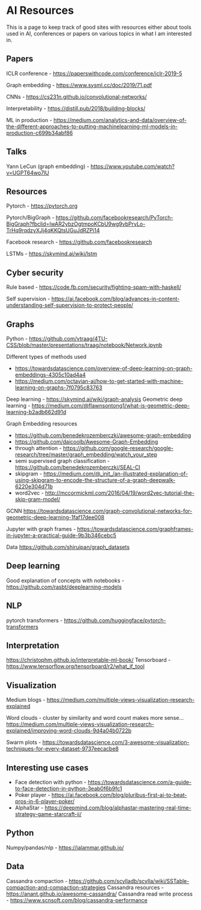 # AI Resources

This is a page to keep track of good sites with resources either about tools used in AI, conferences or papers on various topics in what I am interested in.

## Papers

ICLR conference - https://paperswithcode.com/conference/iclr-2019-5

Graph embedding - https://www.sysml.cc/doc/2019/71.pdf

CNNs - https://cs231n.github.io/convolutional-networks/

Interpretability - https://distill.pub/2018/building-blocks/

ML in production - https://medium.com/analytics-and-data/overview-of-the-different-approaches-to-putting-machinelearning-ml-models-in-production-c699b34abf86

## Talks

Yann LeCun (graph embedding) - https://www.youtube.com/watch?v=UGPT64wo7lU

## Resources

Pytorch - https://pytorch.org

Pytorch/BigGraph - https://github.com/facebookresearch/PyTorch-BigGraph?fbclid=IwAR2ybzOgtmpoKCbU9wg9vbPrvLo-TrHq9rqdzyXJj4qKKQtsUGuJdRZPi14

Facebook research - https://github.com/facebookresearch

LSTMs - https://skymind.ai/wiki/lstm

## Cyber security 

Rule based - https://code.fb.com/security/fighting-spam-with-haskell/

Self supervision - https://ai.facebook.com/blog/advances-in-content-understanding-self-supervision-to-protect-people/

## Graphs

Python - https://github.com/vtraag/4TU-CSS/blob/master/presentations/traag/notebook/Network.ipynb

Different types of methods used 
- https://towardsdatascience.com/overview-of-deep-learning-on-graph-embeddings-4305c10ad4a4
- https://medium.com/octavian-ai/how-to-get-started-with-machine-learning-on-graphs-7f0795c83763

Deep learning - https://skymind.ai/wiki/graph-analysis
Geometric deep learning - https://medium.com/@flawnsontong1/what-is-geometric-deep-learning-b2adb662d91d

Graph Embedding resources
- https://github.com/benedekrozemberczki/awesome-graph-embedding
- https://github.com/daicoolb/Awesome-Graph-Embedding
- through attention - https://github.com/google-research/google-research/tree/master/graph_embedding/watch_your_step
- semi supervised graph classification - https://github.com/benedekrozemberczki/SEAL-CI
- skipgram - https://medium.com/@_init_/an-illustrated-explanation-of-using-skipgram-to-encode-the-structure-of-a-graph-deepwalk-6220e304d71b
- word2vec - http://mccormickml.com/2016/04/19/word2vec-tutorial-the-skip-gram-model/

GCNN
https://towardsdatascience.com/graph-convolutional-networks-for-geometric-deep-learning-1faf17dee008

Jupyter with graph frames - https://towardsdatascience.com/graphframes-in-jupyter-a-practical-guide-9b3b346cebc5

Data
https://github.com/shiruipan/graph_datasets

## Deep learning

Good explanation of concepts with notebooks - https://github.com/rasbt/deeplearning-models

## NLP
pytorch transformers - https://github.com/huggingface/pytorch-transformers

## Interpretation

https://christophm.github.io/interpretable-ml-book/
Tensorboard - https://www.tensorflow.org/tensorboard/r2/what_if_tool

## Visualization

Medium blogs - https://medium.com/multiple-views-visualization-research-explained

Word clouds - cluster by similarity and word count makes more sense...
https://medium.com/multiple-views-visualization-research-explained/improving-word-clouds-9d4a04b0722b

Swarm plots - https://towardsdatascience.com/3-awesome-visualization-techniques-for-every-dataset-9737eecacbe8

## Interesting use cases

- Face detection with python - https://towardsdatascience.com/a-guide-to-face-detection-in-python-3eab0f6b9fc1
- Poker player - https://ai.facebook.com/blog/pluribus-first-ai-to-beat-pros-in-6-player-poker/
- AlphaStar - https://deepmind.com/blog/alphastar-mastering-real-time-strategy-game-starcraft-ii/

## Python

Numpy/pandas/nlp - https://jalammar.github.io/

## Data

Cassandra compaction - https://github.com/scylladb/scylla/wiki/SSTable-compaction-and-compaction-strategies
Cassandra resources - https://anant.github.io/awesome-cassandra/
Cassandra read write process - https://www.scnsoft.com/blog/cassandra-performance

